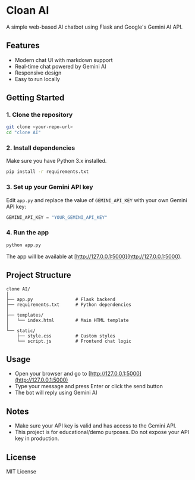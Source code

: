 # Cloan AI

A simple web-based AI chatbot using Flask and Google's Gemini AI API.

## Features

- Modern chat UI with markdown support
- Real-time chat powered by Gemini AI
- Responsive design
- Easy to run locally

## Getting Started

### 1. Clone the repository

```bash
git clone <your-repo-url>
cd "clone AI"
```

### 2. Install dependencies

Make sure you have Python 3.x installed.

```bash
pip install -r requirements.txt
```

### 3. Set up your Gemini API key

Edit `app.py` and replace the value of `GEMINI_API_KEY` with your own Gemini API key:

```python
GEMINI_API_KEY = "YOUR_GEMINI_API_KEY"
```

### 4. Run the app

```bash
python app.py
```

The app will be available at [http://127.0.0.1:5000](http://127.0.0.1:5000).

## Project Structure

```
clone AI/
│
├── app.py                # Flask backend
├── requirements.txt      # Python dependencies
│
├── templates/
│   └── index.html        # Main HTML template
│
└── static/
    ├── style.css         # Custom styles
    └── script.js         # Frontend chat logic
```

## Usage

- Open your browser and go to [http://127.0.0.1:5000](http://127.0.0.1:5000)
- Type your message and press Enter or click the send button
- The bot will reply using Gemini AI

## Notes

- Make sure your API key is valid and has access to the Gemini API.
- This project is for educational/demo purposes. Do not expose your API key in production.

## License

MIT License 
